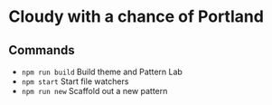 # Cloudy with a chance of Portland

## Commands

- `npm run build` Build theme and Pattern Lab
- `npm start` Start file watchers
- `npm run new` Scaffold out a new pattern
